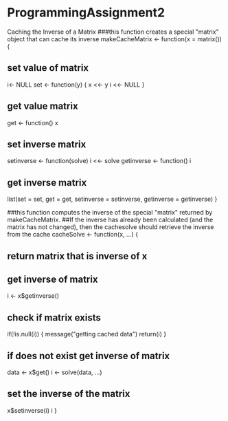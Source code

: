 ProgrammingAssignment2
======================

Caching the Inverse of a Matrix
###this function creates a special "matrix" object that can cache its inverse
makeCacheMatrix <- function(x = matrix()) {
  ## set value of matrix
  i<- NULL
  set <- function(y) {
    x <<- y
    i <<- NULL
  }
  ## get value matrix
  get <- function() x
  
  ## set inverse matrix
  setinverse <- function(solve) i <<- solve
  getinverse <- function() i
  
  ## get inverse matrix
  list(set = set, get = get,
       setinverse = setinverse,
       getinverse = getinverse)
}

##this function computes the inverse of the special "matrix" returned by makeCacheMatrix.
##If the inverse has already been calculated (and the matrix has not changed), then the cachesolve should retrieve the inverse from the cache
cacheSolve <- function(x, ...) {
  ## return matrix that is inverse of x
  
  ## get inverse of matrix        
  i <- x$getinverse()
  
  ## check if matrix exists   
  if(!is.null(i)) {
    message("getting cached data")
    return(i)
  }
  ## if does not exist get inverse of matrix   
  data <- x$get()
  i <- solve(data, ...)
  ## set the inverse of the matrix 
  x$setinverse(i)
  i
}



